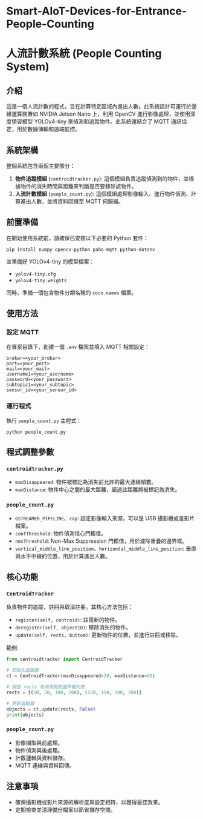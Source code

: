 # Smart-AIoT-Devices-for-Entrance-People-Counting


# 人流計數系統 (People Counting System)

## 介紹
這是一個人流計數的程式，旨在計算特定區域內進出人數。此系統設計可運行於邊緣運算裝置如 NVIDIA Jetson Nano 上，利用 OpenCV 進行影像處理，並使用深度學習模型 YOLOv4-tiny 來偵測和追蹤物件。此系統還結合了 MQTT 通訊協定，用於數據傳輸和遠端監控。

## 系統架構
整個系統包含兩個主要部分：
1. **物件追蹤模組** (`centroidtracker.py`): 這個模組負責追蹤偵測到的物件，並根據物件的消失時間與距離來判斷是否要移除該物件。
2. **人流計數模組** (`people_count.py`): 這個模組處理影像輸入、進行物件偵測、計算進出人數，並將資料回傳至 MQTT 伺服器。

## 前置準備
在開始使用系統前，請確保已安裝以下必要的 Python 套件：
```
pip install numpy opencv-python paho-mqtt python-dotenv
```
並準備好 YOLOv4-tiny 的模型檔案：
- `yolov4-tiny.cfg`
- `yolov4-tiny.weights`

同時，準備一個包含物件分類名稱的 `coco.names` 檔案。

## 使用方法
### 設定 MQTT
在專案目錄下，創建一個 `.env` 檔案並填入 MQTT 相關設定：
```
broker=<your_broker>
port=<your_port>
mail=<your_mail>
username1=<your_username>
password=<your_password>
subtopic1=<your_subtopic>
sensor_id=<your_sensor_id>
```

### 運行程式
執行 `people_count.py` 主程式：
```
python people_count.py
```

## 程式調整參數
### `centroidtracker.py`
- `maxDisappeared`: 物件被標記為消失前允許的最大連續幀數。
- `maxDistance`: 物件中心之間的最大距離，超過此距離將被標記為消失。

### `people_count.py`
- `GSTREAMER_PIPELINE`、`cap`: 設定影像輸入來源，可以是 USB 攝影機或是影片檔案。
- `confThreshold`: 物件偵測信心門檻值。
- `nmsThreshold`: Non-Max Suppression 門檻值，用於濾除重疊的邊界框。
- `vertical_middle_line_position`、`horizontal_middle_line_position`: 垂直與水平中線的位置，用於計算進出人數。

## 核心功能
### `CentroidTracker`
負責物件的追蹤、註冊與取消註冊。其核心方法包括：
- `register(self, centroid)`: 註冊新的物件。
- `deregister(self, objectID)`: 移除消失的物件。
- `update(self, rects, buttom)`: 更新物件的位置，並進行註冊或移除。

範例:
```python
from centroidtracker import CentroidTracker

# 初始化追蹤器
ct = CentroidTracker(maxDisappeared=20, maxDistance=80)

# 假設 rects 為偵測到的邊界框列表
rects = [(50, 50, 100, 100), (150, 150, 200, 200)]

# 更新追蹤器
objects = ct.update(rects, False)
print(objects)
```

### `people_count.py`
- 影像擷取與前處理。
- 物件偵測與後處理。
- 計數邏輯與資料儲存。
- MQTT 連線與資料回傳。

## 注意事項
- 確保攝影機或影片來源的解析度與設定相符，以獲得最佳效果。
- 定期檢查並清理備份檔案以節省儲存空間。
